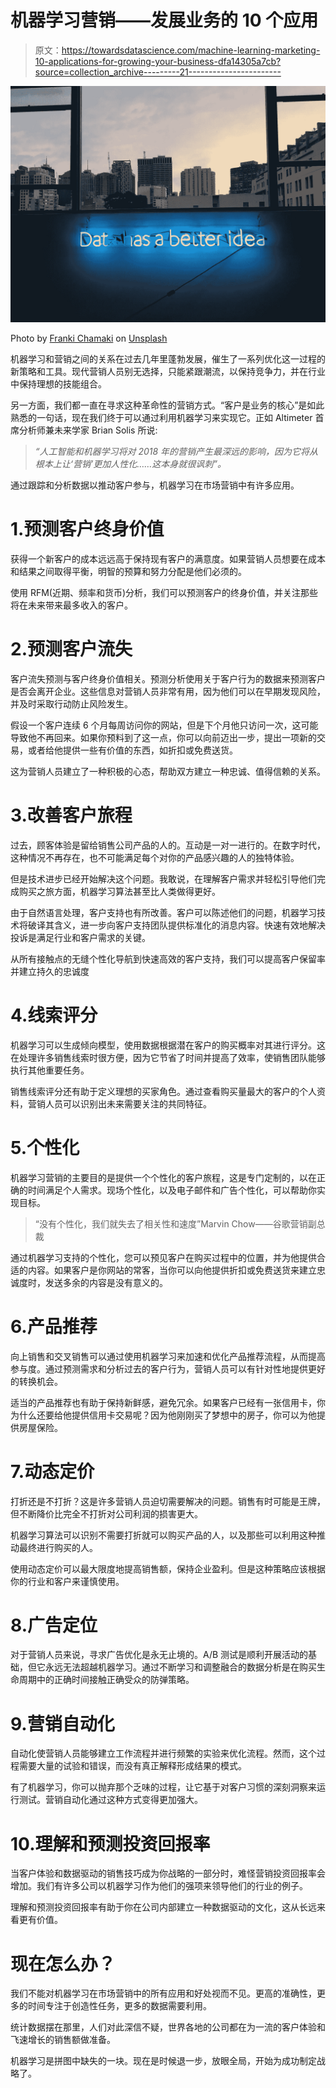 # 机器学习营销——发展业务的 10 个应用

> 原文：<https://towardsdatascience.com/machine-learning-marketing-10-applications-for-growing-your-business-dfa14305a7cb?source=collection_archive---------21----------------------->

![](img/1d1449e61055165b668702d4b56e390f.png)

Photo by [Franki Chamaki](https://unsplash.com/@franki?utm_source=unsplash&utm_medium=referral&utm_content=creditCopyText) on [Unsplash](https://unsplash.com/@franki?utm_source=unsplash&utm_medium=referral&utm_content=creditCopyText)

机器学习和营销之间的关系在过去几年里蓬勃发展，催生了一系列优化这一过程的新策略和工具。现代营销人员别无选择，只能紧跟潮流，以保持竞争力，并在行业中保持理想的技能组合。

另一方面，我们都一直在寻求这种革命性的营销方式。“客户是业务的核心”是如此熟悉的一句话，现在我们终于可以通过利用机器学习来实现它。正如 Altimeter 首席分析师兼未来学家 Brian Solis 所说:

> *“人工智能和机器学习将对 2018 年的营销产生最深远的影响，因为它将从根本上让‘营销’更加人性化……这本身就很讽刺”。*

通过跟踪和分析数据以推动客户参与，机器学习在市场营销中有许多应用。

# 1.预测客户终身价值

获得一个新客户的成本远远高于保持现有客户的满意度。如果营销人员想要在成本和结果之间取得平衡，明智的预算和努力分配是他们必须的。

使用 RFM(近期、频率和货币)分析，我们可以预测客户的终身价值，并关注那些将在未来带来最多收入的客户。

# 2.预测客户流失

客户流失预测与客户终身价值相关。预测分析使用关于客户行为的数据来预测客户是否会离开企业。这些信息对营销人员非常有用，因为他们可以在早期发现风险，并及时采取行动防止风险发生。

假设一个客户连续 6 个月每周访问你的网站，但是下个月他只访问一次，这可能导致他不再回来。如果你预料到了这一点，你可以向前迈出一步，提出一项新的交易，或者给他提供一些有价值的东西，如折扣或免费送货。

这为营销人员建立了一种积极的心态，帮助双方建立一种忠诚、值得信赖的关系。

# 3.改善客户旅程

过去，顾客体验是留给销售公司产品的人的。互动是一对一进行的。在数字时代，这种情况不再存在，也不可能满足每个对你的产品感兴趣的人的独特体验。

但是技术进步已经开始解决这个问题。我敢说，在理解客户需求并轻松引导他们完成购买之旅方面，机器学习算法甚至比人类做得更好。

由于自然语言处理，客户支持也有所改善。客户可以陈述他们的问题，机器学习技术将破译其含义，进一步向客户支持团队提供标准化的消息内容。快速有效地解决投诉是满足行业和客户需求的关键。

从所有接触点的无缝个性化导航到快速高效的客户支持，我们可以提高客户保留率并建立持久的忠诚度

# 4.线索评分

机器学习可以生成倾向模型，使用数据根据潜在客户的购买概率对其进行评分。这在处理许多销售线索时很方便，因为它节省了时间并提高了效率，使销售团队能够执行其他重要任务。

销售线索评分还有助于定义理想的买家角色。通过查看购买量最大的客户的个人资料，营销人员可以识别出未来需要关注的共同特征。

# 5.个性化

机器学习营销的主要目的是提供一个个性化的客户旅程，这是专门定制的，以在正确的时间满足个人需求。现场个性化，以及电子邮件和广告个性化，可以帮助你实现目标。

> “没有个性化，我们就失去了相关性和速度”Marvin Chow——谷歌营销副总裁

通过机器学习支持的个性化，您可以预见客户在购买过程中的位置，并为他提供合适的内容。如果客户是你网站的常客，当你可以向他提供折扣或免费送货来建立忠诚度时，发送多余的内容是没有意义的。

# 6.产品推荐

向上销售和交叉销售可以通过使用机器学习来加速和优化产品推荐流程，从而提高参与度。通过预测需求和分析过去的客户行为，营销人员可以有针对性地提供更好的转换机会。

适当的产品推荐也有助于保持新鲜感，避免冗余。如果客户已经有一张信用卡，你为什么还要给他提供信用卡交易呢？因为他刚刚买了梦想中的房子，你可以为他提供房屋保险。

# 7.动态定价

打折还是不打折？这是许多营销人员迫切需要解决的问题。销售有时可能是王牌，但不断降价比完全不打折对公司利润的损害更大。

机器学习算法可以识别不需要打折就可以购买产品的人，以及那些可以利用这种推动最终进行购买的人。

使用动态定价可以最大限度地提高销售额，保持企业盈利。但是这种策略应该根据你的行业和客户来谨慎使用。

# 8.广告定位

对于营销人员来说，寻求广告优化是永无止境的。A/B 测试是顺利开展活动的基础，但它永远无法超越机器学习。通过不断学习和调整融合的数据分析是在购买生命周期中的正确时间接触正确受众的防弹策略。

# 9.营销自动化

自动化使营销人员能够建立工作流程并进行频繁的实验来优化流程。然而，这个过程需要大量的试验和错误，而没有真正解释形成结果的模式。

有了机器学习，你可以抛弃那个乏味的过程，让它基于对客户习惯的深刻洞察来运行测试。营销自动化通过这种方式变得更加强大。

# 10.理解和预测投资回报率

当客户体验和数据驱动的销售技巧成为你战略的一部分时，难怪营销投资回报率会增加。我们有许多公司以机器学习作为他们的强项来领导他们的行业的例子。

理解和预测投资回报率有助于你在公司内部建立一种数据驱动的文化，这从长远来看更有价值。

# 现在怎么办？

我们不能对机器学习在市场营销中的所有应用和好处视而不见。更高的准确性，更多的时间专注于创造性任务，更多的数据需要利用。

统计数据摆在那里，人们对此深信不疑，世界各地的公司都在为一流的客户体验和飞速增长的销售额做准备。

机器学习是拼图中缺失的一块。现在是时候退一步，放眼全局，开始为成功制定战略了。